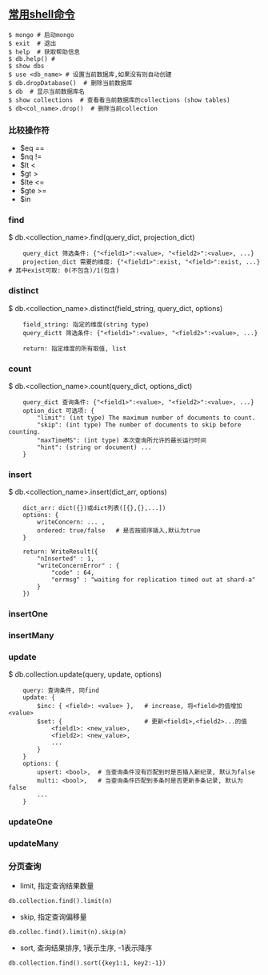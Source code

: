 ## [常用shell命令](https://docs.mongodb.com/manual/reference/method/)
```
$ mongo # 启动mongo
$ exit  # 退出
$ help  # 获取帮助信息
$ db.help() #
$ show dbs
$ use <db_name> # 设置当前数据库,如果没有则自动创建
$ db.dropDatabase()  # 删除当前数据库
$ db  # 显示当前数据库名
$ show collections  # 查看看当前数据库的collections (show tables)
$ db<col_name>.drop()  # 删除当前collection
```

### 比较操作符
* $eq   ==
* $nq   !=
* $lt   <
* $gt   >
* $lte  <=
* $gte  >=
* $in

### find
$ db.<collection_name>.find(query_dict, projection_dict)
```
    query_dict 筛选条件: {"<field1>":<value>, "<field2>":<value>, ...}
    projection_dict 需要的维度: {"<field1>":exist, "<field>":exist, ...}  # 其中exist可取: 0(不包含)/1(包含)
```

### distinct
$ db.<collection_name>.distinct(field_string, query_dict, options)
```
    field_string: 指定的维度(string type)
    query_dictt 筛选条件: {"<field1>":<value>, "<field2>":<value>, ...}

    return: 指定维度的所有取值, list
```

### count
$ db.<collection_name>.count(query_dict, options_dict)
```
    query_dict 查询条件: {"<field1>":<value>, "<field2>":<value>, ...}
    option_dict 可选项: {
        "limit": (int type) The maximum number of documents to count.
        "skip": (int type) The number of documents to skip before counting.
        "maxTimeMS": (int type) 本次查询所允许的最长运行时间
        "hint": (string or document) ...
    }
```

### insert
$ db.<collection_name>.insert(dict_arr, options)
```
    dict_arr: dict({})或dict列表([{},{},...])
    options: {
        writeConcern: ... ,
        ordered: true/false   # 是否按顺序插入,默认为true
    }

    return: WriteResult({
        "nInserted" : 1,
        "writeConcernError" : {
            "code" : 64,
            "errmsg" : "waiting for replication timed out at shard-a"
        }
    })

```

### insertOne


### insertMany


### update
$ db.collection.update(query, update, options)
```
    query: 查询条件, 同find
    update: {
        $inc: { <field>: <value> },   # increase, 将<field>的值增加<value>
        $set: {                       # 更新<field1>,<field2>...的值
            <field1>: <new_value>,
            <field2>: <new_value>,
            ...
        }
    }
    options: {
        upsert: <bool>,  # 当查询条件没有匹配到时是否插入新纪录, 默认为false
        multi: <bool>,   # 当查询条件匹配到多条时是否更新多条记录, 默认为false
        ...
    }

```

### updateOne


### updateMany


### 分页查询
* limit, 指定查询结果数量
```
db.collection.find().limit(n)
```

* skip, 指定查询偏移量
```
db.collec.find().limit(n).skip(m)
```

* sort, 查询结果排序, 1表示生序, -1表示降序
```
db.collection.find().sort({key1:1, key2:-1})
```
